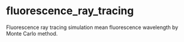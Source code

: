 # fluorescence_ray_tracing
Fluorescence ray tracing simulation mean fluorescence wavelength by Monte Carlo method.
